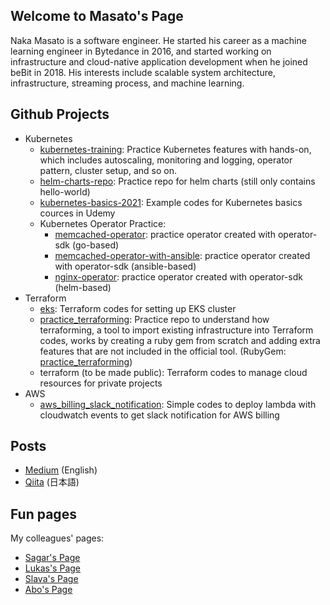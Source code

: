## Welcome to Masato's Page

Naka Masato is a software engineer. He started his career as a machine learning engineer in Bytedance in 2016, and started working on infrastructure and cloud-native application development when he joined beBit in 2018. His interests include scalable system architecture, infrastructure, streaming process, and machine learning.

## Github Projects

- Kubernetes
  - [kubernetes-training](https://github.com/nakamasato/kubernetes-training): Practice Kubernetes features with hands-on, which includes autoscaling, monitoring and logging, operator pattern, cluster setup, and so on.
  - [helm-charts-repo](https://github.com/nakamasato/helm-charts-repo): Practice repo for helm charts (still only contains hello-world)
  - [kubernetes-basics-2021](https://github.com/nakamasato/kubernetes-basics-2021): Example codes for Kubernetes basics cources in Udemy
  - Kubernetes Operator Practice:
    - [memcached-operator](https://github.com/nakamasato/memcached-operator): practice operator created with operator-sdk (go-based)
    - [memcached-operator-with-ansible](https://github.com/nakamasato/memcached-operator-with-ansible): practice operator created with operator-sdk (ansible-based)
    - [nginx-operator](https://github.com/nakamasato/nginx-operator): practice operator created with operator-sdk (helm-based)
- Terraform
  - [eks](https://github.com/nakamasato/eks): Terraform codes for setting up EKS cluster
  - [practice_terraforming](https://github.com/nakamasato/practice_terraforming): Practice repo to understand how terraforming, a tool to import existing infrastructure into Terraform codes, works by creating a ruby gem from scratch and adding extra features that are not included in the official tool. (RubyGem: [practice_terraforming](https://rubygems.org/gems/practice_terraforming))
  - terraform (to be made public): Terraform codes to manage cloud resources for private projects
- AWS
  - [aws_billing_slack_notification](https://github.com/nakamasato/aws_billing_slack_notification): Simple codes to deploy lambda with cloudwatch events to get slack notification for AWS billing

## Posts

- [Medium](https://nakamasato.medium.com) (English)
- [Qiita](https://qiita.com/nakamasato) (日本語)

## Fun pages

My colleagues' pages:
- [Sagar's Page](https://girisagar46.github.io)
- [Lukas's Page](https://eastwards.jp)
- [Slava's Page](https://metricat.dev)
- [Abo's Page](https://rps-svellte.netlify.app)
